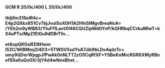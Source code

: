 #### GCM R 20/0c/400 L 20/0c/400
**thljifm31SelR4c+**<br/>**E4p2QXkx851Cv7bjJvulSoXGH1A2HhiSlMgvBreaNcA=**<br/>**/YEh2m9yWB83/YtuFf1LavtXf46CQUZipWd0YnP/kQHRbqCCrkuMIwT+kS4oPTx/MpZfEIGu9dDBrTfn...**<br/><br/>
**etAxpQKGslED8Hwm**<br/>**I5ZC/WlBMmj2I4D3+5TWGV5sdYsA7Jib9bLDs4qdzTc=**<br/>**omy9QDerWpgpJfPwAk0nNLTT2zO5CqRfXF+YSBeKnMrcRGR6XMyRBnefSSa0uQx0Xr3jY4d4wNnsBhst...**